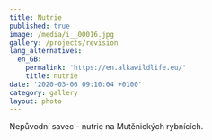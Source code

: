 ```yaml
---
title: Nutrie
published: true
image: /media/i__00016.jpg
gallery: /projects/revision
lang_alternatives:
  en_GB:
    permalink: 'https://en.alkawildlife.eu/'
    title: nutrie
date: '2020-03-06 09:10:04 +0100'
category: gallery
layout: photo
---
```

Nepůvodní savec - nutrie na Mutěnických rybnících.
